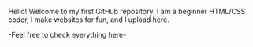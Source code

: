 Hello! Welcome to my first GitHub repository. I am a beginner HTML/CSS coder, I make websites for fun, and I upload here.

-Feel free to check everything here-
